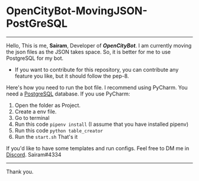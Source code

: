 # OpenCityBot-MovingJSON-PostGreSQL
_____________________________________

Hello, This is me, **Sairam**, Developer of ***OpenCityBot***. 
I am currently moving the json files as the JSON takes space. So, it is better for me to use PostgreSQL for my bot.

* If you want to contribute for this repository, you can contribute any feature you like, but it should follow the pep-8.


Here's how you need to run the bot file. I recommend using PyCharm.
You need a [PostgreSQL](https://postgresql.org) database.
If you use PyCharm:
  1. Open the folder as Project.
  2. Create a env file. 
  3. Go to terminal
  4. Run this code `pipenv install` (I assume that you have installed pipenv)
  5. Run this code `python table_creator`
  6. Run the `start.sh`
That's it

If you'd like to have some templates and run configs. Feel free to DM me in [Discord](https://discord.com). 
Sairam#4334
________________________________________________________________
Thank you.
